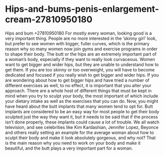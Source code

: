 # Hips-and-bums-penis-enlargement-cream-27810950180
Hips and bum +27810950180 For mostly every woman, looking good is a very important thing. People are no more interested in the ‘skinny girl’ look, but prefer to see women with bigger, fuller curves, which is the primary reason why so many women now join gyms and exercise programs in order to shape their body. The butt or the hips are an extremely important part of a woman’s body, especially if they want to really look curvaceous. Women want to get bigger and wider hips, but they are unable to understand how to get them. If you are too skinny or too overweight, you will have to become dedicated and focused if you really wish to get bigger and wider hips.  If you are wondering about how to get bigger hips and have tried a number of different exercises as well, to no effect, it is important that you alter your approach. There are a whole host of different things that must be kept in mind when you try to sculpt your body, the most important of which include your dietary intake as well as the exercises that you can do. Now, you might have heard about the butt implants that many women tend to opt for. Butt implants are considered to be an easy way for most people to get their body sculpted just the way they want it, but it needs to be said that if the process isn’t done properly, these implants could cause a lot of trouble.  We all watch television, and see celebrities like Kim Kardashian, Jennifer Lopez, Beyonce and others really setting an example for the average woman about how to sculpt their body and make it look absolutely gorgeous, and why not? That is the main reason why you need to work on your body and make it beautiful, and the butt plays a very important part for a woman.
